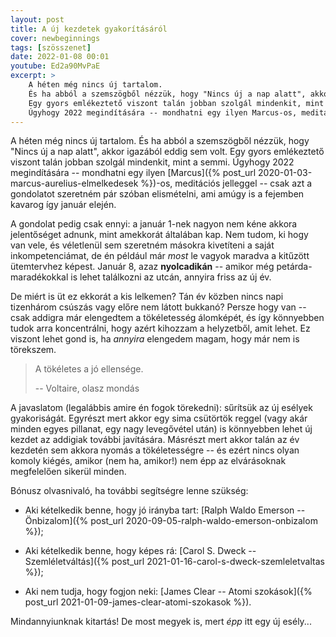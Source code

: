 ```yaml
---
layout: post
title: A új kezdetek gyakorításáról
cover: newbeginnings
tags: [szösszenet]
date: 2022-01-08 00:01
youtube: Ed2a90MvPaE
excerpt: >
    A héten még nincs új tartalom.
    És ha abból a szemszögből nézzük, hogy "Nincs új a nap alatt", akkor igazából eddig sem volt.
    Egy gyors emlékeztető viszont talán jobban szolgál mindenkit, mint a semmi.
    Úgyhogy 2022 megindítására -- mondhatni egy ilyen Marcus-os, meditációs jelleggel -- csak azt a gondolatot szeretném pár szóban elismételni, ami amúgy is a fejemben kavarog így január elején.
---
```


A héten még nincs új tartalom.
És ha abból a szemszögből nézzük, hogy "Nincs új a nap alatt", akkor igazából eddig sem volt.
Egy gyors emlékeztető viszont talán jobban szolgál mindenkit, mint a semmi.
Úgyhogy 2022 megindítására -- mondhatni egy ilyen [Marcus]({% post_url 2020-01-03-marcus-aurelius-elmelkedesek %})-os, meditációs jelleggel -- csak azt a gondolatot szeretném pár szóban elismételni, ami amúgy is a fejemben kavarog így január elején.

A gondolat pedig csak ennyi: a január 1-nek nagyon nem kéne akkora jelentőséget adnunk, mint amekkorát általában kap.
Nem tudom, ki hogy van vele, és véletlenül sem szeretném másokra kivetíteni a saját inkompetenciámat, de én például már *most* le vagyok maradva a kitűzött ütemtervhez képest.
Január 8, azaz **nyolcadikán** -- amikor még petárda-maradékokkal is lehet találkozni az utcán, annyira friss az új év.

De miért is üt ez ekkorát a kis lelkemen?
Tán év közben nincs napi tizenhárom csúszás vagy előre nem látott bukkanó?
Persze hogy van -- csak addigra már elengedtem a tökéletesség álomképét, és így könnyebben tudok arra koncentrálni, hogy azért kihozzam a helyzetből, amit lehet.
Ez viszont lehet gond is, ha *annyira* elengedem magam, hogy már nem is törekszem.

> A tökéletes a jó ellensége.
>
> -- Voltaire, olasz mondás

A javaslatom (legalábbis amire én fogok törekedni): sűrítsük az új esélyek gyakoriságát.
Egyrészt mert akkor egy sima csütörtök reggel (vagy akár minden egyes pillanat, egy nagy levegővétel után) is könnyebben lehet új kezdet az addigiak további javítására.
Másrészt mert akkor talán az év kezdetén sem akkora nyomás a tökéletességre -- és ezért nincs olyan komoly kiégés, amikor (nem ha, amikor!) nem épp az elvárásoknak megfelelően sikerül minden.

Bónusz olvasnivaló, ha további segítségre lenne szükség:

- Aki kételkedik benne, hogy jó irányba tart: [Ralph Waldo Emerson -- Önbizalom]({% post_url 2020-09-05-ralph-waldo-emerson-onbizalom %});

- Aki kételkedik benne, hogy képes rá: [Carol S. Dweck -- Szemléletváltás]({% post_url 2021-01-16-carol-s-dweck-szemleletvaltas %});

- Aki nem tudja, hogy fogjon neki: [James Clear -- Atomi szokások]({% post_url 2021-01-09-james-clear-atomi-szokasok %}).

Mindannyiunknak kitartás!
De most megyek is, mert *épp* itt egy új esély...